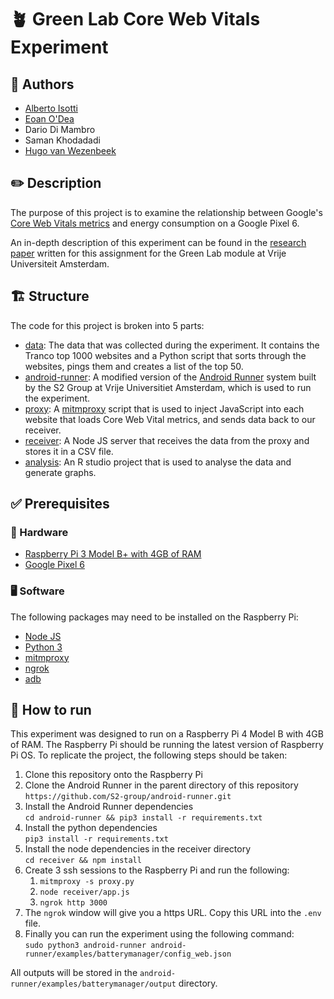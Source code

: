 # 🪴 Green Lab Core Web Vitals Experiment

## 📝 Authors

- [Alberto Isotti](https://github.com/albertoisotti)
- [Eoan O'Dea](https://github.com/eoanodea)
- Dario Di Mambro
- Saman Khodadadi
- [Hugo van Wezenbeek](https://github.com/hfvw)

## ✏️ Description

The purpose of this project is to examine the relationship between Google's [Core Web Vitals metrics](https://web.dev/explore/learn-core-web-vitals) and energy consumption on a Google Pixel 6.

An in-depth description of this experiment can be found in the [research paper](https://www.overleaf.com/read/snmthytxnrst#1030cc) written for this assignment for the Green Lab module at Vrije Universiteit Amsterdam.

## 🏗️ Structure

The code for this project is broken into 5 parts:

- [data](data): The data that was collected during the experiment. It contains the Tranco top 1000 websites and a Python script that sorts through the websites, pings them and creates a list of the top 50.
- [android-runner](batterymanager): A modified version of the [Android Runner](https://github.com/S2-group/android-runner/) system built by the S2 Group at Vrije Universitiet Amsterdam, which is used to run the experiment.
- [proxy](proxy): A [mitmproxy](https://mitmproxy.org/) script that is used to inject JavaScript into each website that loads Core Web Vital metrics, and sends data back to our receiver.
- [receiver](receiver): A Node JS server that receives the data from the proxy and stores it in a CSV file.
- [analysis](analysis): An R studio project that is used to analyse the data and generate graphs.

## ✅ Prerequisites

### 📱 Hardware

- [Raspberry Pi 3 Model B+ with 4GB of RAM](https://www.raspberrypi.com/products/raspberry-pi-3-model-b-plus/)
- [Google Pixel 6](https://store.google.com/nl/product/pixel_6a?hl=nl)

### 🖥️ Software

The following packages may need to be installed on the Raspberry Pi:

- [Node JS](https://nodejs.org/en/)
- [Python 3](https://www.python.org/downloads/)
- [mitmproxy](https://mitmproxy.org/)
- [ngrok](https://ngrok.com/)
- [adb](https://developer.android.com/studio/command-line/adb)

## 🤔 How to run

This experiment was designed to run on a Raspberry Pi 4 Model B with 4GB of RAM. The Raspberry Pi should be running the latest version of Raspberry Pi OS. To replicate the project, the following steps should be taken:

1. Clone this repository onto the Raspberry Pi
2. Clone the Android Runner in the parent directory of this repository `https://github.com/S2-group/android-runner.git`
3. Install the Android Runner dependencies <br/>
   `cd android-runner && pip3 install -r requirements.txt`
4. Install the python dependencies <br/>`pip3 install -r requirements.txt`
5. Install the node dependencies in the receiver directory <br> `cd receiver && npm install`
6. Create 3 ssh sessions to the Raspberry Pi and run the following:
   1. `mitmproxy -s proxy.py`
   2. `node receiver/app.js`
   3. `ngrok http 3000`
7. The `ngrok` window will give you a https URL. Copy this URL into the `.env` file.
8. Finally you can run the experiment using the following command: <br>
   `sudo python3 android-runner android-runner/examples/batterymanager/config_web.json`

All outputs will be stored in the `android-runner/examples/batterymanager/output` directory.

